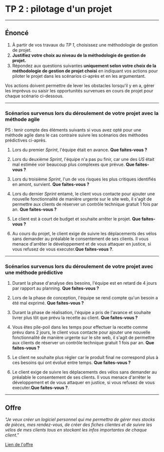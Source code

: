 # TP 2 : pilotage d'un projet

---

## Énoncé

1. À partir de vos travaux du *TP 1*, choisissez une méthodologie de gestion de projet.
2. **Justifiez votre choix au niveau de la méthodologie de gestion de projet.**
3. Répondez aux questions suivantes **uniquement selon votre choix de la méthodologie de gestion de projet choisi** en indiquant vos actions pour piloter le projet dans les scénarios ci-après et en les argumentant.


Vos actions doivent permettre de lever les obstacles lorsqu'il y en a, gérer les imprévus ou saisir les opportunités survenues en cours de projet pour chaque scénario ci-dessous.

---

### Scénarios survenus lors du déroulement de votre projet avec la méthode agile 

PS : tenir compte des éléments suivants si vous avez opté pour une méthode agile dans le cas contraire suivre les scénarios des méthodes prédictives ci-après.

1. Lors du premier *Sprint*, l'équipe était en avance. **Que faites-vous ?**

2. Lors du deuxième *Sprint*, l'équipe n'a pas pu finir, car une des *US* était mal estimée voir beaucoup plus complexes que prévue. **Que faites-vous ?**

3. Lors du troisième *Sprint*, l'un de vos risques les plus critiques identifiés en amont, survient. **Que faites-vous ?** 

4. Lors du dernier *Sprint* entamé, le client vous contacte pour ajouter une nouvelle fonctionnalité de manière urgente sur le site web, il s'agit de permettre aux clients de réserver un contrôle technique gratuit 1 fois par an. **Que faites-vous ?**

5. Le client est à court de budget et souhaite arrêter le projet. **Que faites-vous ?**

6. Au cours du projet, le client exige de suivre les déplacements des vélos sans demander au préalable le consentement de ses clients. Il vous menace d'arrêter le développement et de vous attaquer en justice, si vous refusez de vous executer.**Que faites-vous ?**.

---

### Scénarios survenus lors du déroulement de votre projet avec une méthode prédictive

1. Durant la phase d'analyse des besoins, l'équipe est en retard de 4 jours par rapport au planning. **Que faites-vous ?**

2. Lors de la phase de conception, l'équipe se rend compte qu'un besoin a été mal exprimé. **Que faites-vous ?**

3. Durant la phase de réalisation, l'équipe a pris de l'avance et souhaite livrer plus tôt que prévu la recette au client. **Que faites-vous ?**

4. Vous êtes pile-poil dans les temps pour effectuer la recette comme prévu dans 2 jours, le client vous contacte pour ajouter une nouvelle fonctionnalité de manière urgente sur le site web, il s'agit de permettre aux clients de réserver un contrôle technique gratuit 1 fois par an. **Que faites-vous ?**

5. Le client ne souhaite plus régler car le produit final ne correspond plus à ces besoins qui ont évolué entre temps. **Que faites-vous ?**

6. Le client exige de suivre les déplacements des vélos sans demander au préalable le consentement de ses clients. Il vous menace d'arrêter le développement et de vous attaquer en justice, si vous refusez de vous executer.**Que faites-vous ?**.

---

## Offre

*"Je veux créer un logiciel personnel qui me permettra de gérer mes stocks de pièces, mes rendez-vous, de créer des fiches clientes et de suivre les vélos de mes clients tous en stockant les infos importantes de chaque client."*

[Lien de l'offre](https://www.codeur.com/projects/392247-logiciel-qui-permettra-de-suivre-la-vente-et-reparation-des-velo)